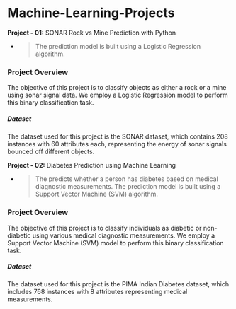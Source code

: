 # Machine-Learning-Projects


<b>Project - 01:</b> SONAR Rock vs Mine Prediction with Python
 - > The prediction model is built using a Logistic Regression algorithm.

<h3>Project Overview</h3>
The objective of this project is to classify objects as either a rock or a mine using sonar signal data. We employ a Logistic Regression model to perform this binary classification task.

<h5>Dataset</h5>
The dataset used for this project is the SONAR dataset, which contains 208 instances with 60 attributes each, representing the energy of sonar signals bounced off different objects.

<h>

<b>Project - 02:</b> Diabetes Prediction using Machine Learning
- > The predicts whether a person has diabetes based on medical diagnostic measurements. The prediction model is built using a Support Vector Machine (SVM) algorithm.

<h3>Project Overview</h3>
The objective of this project is to classify individuals as diabetic or non-diabetic using various medical diagnostic measurements. We employ a Support Vector Machine (SVM) model to perform this binary classification task.

<h5>Dataset</h5>
The dataset used for this project is the PIMA Indian Diabetes dataset, which includes 768 instances with 8 attributes representing medical measurements.
